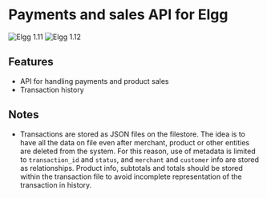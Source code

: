 Payments and sales API for Elgg
=====================
![Elgg 1.11](https://img.shields.io/badge/Elgg-1.11.x-orange.svg?style=flat-square)
![Elgg 1.12](https://img.shields.io/badge/Elgg-1.12.x-orange.svg?style=flat-square)

## Features

 * API for handling payments and product sales
 * Transaction history


## Notes

 * Transactions are stored as JSON files on the filestore. The idea is to have all the
data on file even after merchant, product or other entities are deleted from the system.
For this reason, use of metadata is limited to `transaction_id` and `status`,
and `merchant` and `customer` info are stored as relationships. Product info, subtotals and totals
should be stored within the transaction file to avoid incomplete representation of the
transaction in history.

